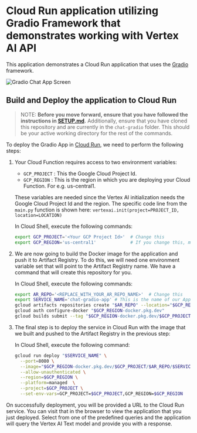 # Cloud Run application utilizing Gradio Framework that demonstrates working with Vertex AI API

This application demonstrates a Cloud Run application that uses the [Gradio](https://www.gradio.app/) framework.

![Gradio Chat App Screen](../assets/gradio-app-screen.png "Gradio Chat App")

## Build and Deploy the application to Cloud Run

> NOTE: **Before you move forward, ensure that you have followed the instructions in [SETUP.md](../SETUP.md).**
Additionally, ensure that you have cloned this repository and are currently in the ```chat-gradio``` folder. This should be your active working directory for the rest of the commands.

To deploy the Gradio App in [Cloud Run](https://cloud.google.com/run/docs/quickstarts/deploy-container), we need to perform the following steps:

1. Your Cloud Function requires access to two environment variables:

   - `GCP_PROJECT` : This the Google Cloud Project Id.
   - `GCP_REGION` : This is the region in which you are deploying your Cloud Function. For e.g. us-central1.
  
    These variables are needed since the Vertex AI initialization needs the Google Cloud Project Id and the region. The specific code line from the `main.py`
    function is shown here:
    `vertexai.init(project=PROJECT_ID, location=LOCATION)`

    In Cloud Shell, execute the following commands:

    ```bash
    export GCP_PROJECT='<Your GCP Project Id>'  # Change this
    export GCP_REGION='us-central1'             # If you change this, make sure region is supported by Model Garden. When in doubt, keep this.
    ```

2. We are now going to build the Docker image for the application and push it to Artifact Registry. To do this, we will need one environment variable set that will point to the Artifact Registry name. We have a command that will create this repository for you.

   In Cloud Shell, execute the following commands:

   ```bash
   export AR_REPO='<REPLACE_WITH_YOUR_AR_REPO_NAME>'  # Change this
   export SERVICE_NAME='chat-gradio-app' # This is the name of our Application and Cloud Run service. Change it if you'd like. 
   gcloud artifacts repositories create "$AR_REPO" --location="$GCP_REGION" --repository-format=Docker
   gcloud auth configure-docker "$GCP_REGION-docker.pkg.dev"
   gcloud builds submit --tag "$GCP_REGION-docker.pkg.dev/$GCP_PROJECT/$AR_REPO/$SERVICE_NAME"
   ```

3. The final step is to deploy the service in Cloud Run with the image that we built and pushed to the Artifact Registry in the previous step:

    In Cloud Shell, execute the following command:

    ```bash
    gcloud run deploy "$SERVICE_NAME" \
      --port=8080 \
      --image="$GCP_REGION-docker.pkg.dev/$GCP_PROJECT/$AR_REPO/$SERVICE_NAME" \
      --allow-unauthenticated \
      --region=$GCP_REGION \
      --platform=managed  \
      --project=$GCP_PROJECT \
      --set-env-vars=GCP_PROJECT=$GCP_PROJECT,GCP_REGION=$GCP_REGION
    ```

On successfully deployment, you will be provided a URL to the Cloud Run service. You can visit that in the browser to view the application that you just deployed. Select from one of the predefined queries and the application will query the Vertex AI Text model and provide you with a response.

